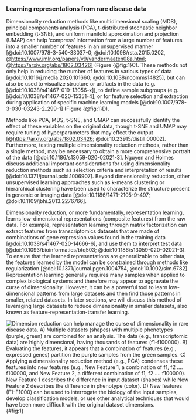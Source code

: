 ### Learning representations from rare disease data

Dimensionality reduction methods like multidimensional scaling (MDS), principal components analysis (PCA), t-distributed stochastic neighbor embedding (t-SNE), and uniform manifold approximation and projection (UMAP) can help ‘compress’ information from a large number of features into a smaller number of features in an unsupervised manner [@doi:10.1007/978-3-540-33037-0; @doi:10.1098/rsta.2015.0202, @https://www.jmlr.org/papers/v9/vandermaaten08a.html; @https://arxiv.org/abs/1802.03426] (Figure {@fig:1}C).
These methods not only help in reducing the number of features in various types of data [@doi:10.1016/j.media.2020.101660; @doi:10.1038/ncomms14825], but can also be used to visualize structure or artifacts in the data (e.g. [@doi:10.1038/s41467-019-13056-x]), to define sample subgroups (e.g. [@doi:10.1038/s41467-020-15351-4], or for feature selection and extraction during application of specific machine learning models [@doi:10.1007/978-3-030-03243-2_299-1] (Figure {@fig:1}D).

Methods like PCA, MDS, t-SNE, and UMAP can successfully identify the effect of these variables on the original data, though t-SNE and UMAP may require tuning of hyperparameters that may effect the output [@https://arxiv.org/abs/1802.03426; @doi:10.23915/distill.00002].
Furthermore, testing multiple dimensionality reduction methods, rather than a single method, may be necessary to obtain a more comprehensive portrait of the data [@doi:10.1186/s13059-020-02021-3]. 
Nguyen and Holmes discuss additional important considerations for using dimensionality reduction methods such as selection criteria and interpretation of results [@doi:10.1371/journal.pcbi.1006907].
Beyond dimensionality reduction, other unsupervised learning approaches such as k-means clustering or hierarchical clustering have been used to characterize the structure present in genomic or imaging data [@doi:10.1186/1471-2105-9-497; @doi:10.1109/jbhi.2013.2276766].

Dimensionality reduction, or more fundamentally, representation learning, learns low-dimensional representations (composite features) from the raw data. 
For example, representation learning through matrix factorization can extract features from transcriptomics datasets that are made of combinations of gene expression values found in the training data [@doi:10.1038/s41467-020-14666-6], and use them to interpret test data [@doi:10.1093/bioinformatics/btq503; @doi:10.1186/s13059-020-02021-3].
To ensure that the learned representations are generalizable to other data, the features learned by the model can be constrained through methods like regularization [@doi:10.1371/journal.pgen.1004754, @doi:10.1002/sim.6782]. 
Representation learning generally requires many samples when applied to complex biological systems and therefore may appear to aggravate the curse of dimensionality. 
However, it can be a powerful tool to learn low-dimensional patterns from large datasets and then find those patterns in smaller, related datasets. 
In later sections, we will discuss this method of leveraging large datasets to reduce dimensionality in smaller datasets, also known as feature-representation-transfer learning. 

![Dimension reduction can help manage the curse of dimensionality in rare disease data. A) Multiple datasets (shapes) with multiple phenotypes (purple, green) are combined for an analysis. The data (e.g., transcriptomic data) are highly dimensional, having thousands of features (f1-f100000). B) Evaluating the features, it appears that a combination of features (e.g., expressed genes) partition the purple samples from the green samples. C) Applying a dimensionality reduction method (e.g., PCA) condenses these features into new features (e.g., New Feature 1, a combination of f1, f2 .... f100000, and New Feature 2, a different combination of f1, f2 .... f100000). New Feature 1 describes the difference in input dataset (shapes) while New Feature 2 describes the difference in phenotype (color). D) New features (F1-F1000) can be used to interrogate the biology of the input samples, develop classification models, or use other analytical techniques that would have been more difficult with the original dataset dimensions.](images/figures/pdfs/dimensionality-reduction.png){#fig:1}
